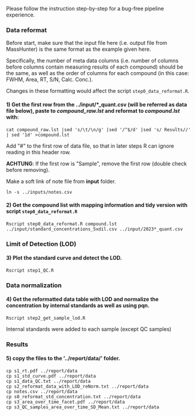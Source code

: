Please follow the instruction step-by-step for a bug-free pipeline experience.

### Data reformat  

Before start, make sure that the input file here (i.e. output file from MassHunter) is the same format as the example given here.

Specifically, the number of meta data columns (i.e. number of columns before columns contain measuring results of each compound) should be the same, as well as the order of columns for each compound (in this case: FWHM, Area, RT, S/N, Calc. Conc.).

Changes in these formatting would affect the script `step0_data_reformat.R`.

#### 1) Get the first row from the ../input/*_quant.csv (will be referred as data file below), paste to _compound_raw.lst_ and reformat to _compound.lst_ with: 

`cat compound_raw.lst |sed 's/\t/\n/g' |sed '/^$/d' |sed 's/ Results//' | sed '1d' >compound.lst`

Add "#" to the first row of data file, so that in later steps R can ignore reading in this header row.

__ACHTUNG__: If the first row is "Sample", remove the first row (double check before removing).

Make a soft link of note file from __input__ folder.

`ln -s ../inputs/notes.csv`

#### 2) Get the compound list with mapping information and tidy version with script `step0_data_reformat.R`

`Rscript step0_data_reformat.R compound.lst ../input/standard_concentrations_5xdil.csv ../input/2023*_quant.csv`

### Limit of Detection (LOD) 

#### 3) Plot the standard curve and detect the LOD.

`Rscript step1_QC.R`

### Data normalization 

#### 4) Get the reformatted data table with LOD and normalize the concentration by internal standards as well as using pqn.

`Rscript step2_get_sample_lod.R`

Internal standards were added to each sample (except QC samples)

### Results

#### 5) copy the files to the '../report/data/' folder.

```{bash}
cp s1_rt.pdf ../report/data
cp s1_std_curve.pdf ../report/data
cp s1_data_QC.txt ../report/data
cp s2_reformat_data_with_LOD_reNorm.txt ../report/data
cp notes.csv ../report/data
cp s0_reformat_std_concentration.txt ../report/data
cp s3_area_over_time_facet.pdf ../report/data
cp s3_QC_samples_area_over_time_SD_Mean.txt ../report/data
```
